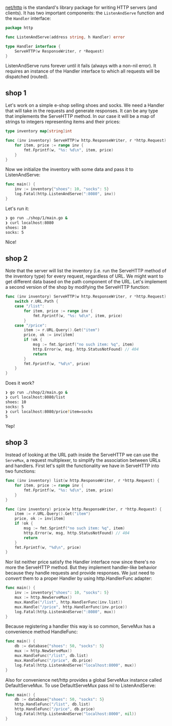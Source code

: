 [net/http](https://pkg.go.dev/net/http) is the standard's library package for writing HTTP servers (and clients). It has two important components: the  `ListenAndServe` function and the `Handler` interface:

```go
package http

func ListenAndServe(address string, h Handler) error

type Handler interface {
	ServeHTTP(w ResponseWriter, r *Request)
}
```

ListenAndServe runs forever until it fails (always with a non-nil error). It requires an instance of the Handler interface to which all requests will be dispatched (routed).

## shop 1

Let's work on a simple e-shop selling shoes and socks. We need a Handler that will take in the requests and generate responses. It can be any type that implements the ServeHTTP method. In our case it will be a map of strings to integers representing items and their prices:

```go
type inventory map[string]int

func (inv inventory) ServeHTTP(w http.ResponseWriter, r *http.Request) {
	for item, price := range inv {
		fmt.Fprintf(w, "%s: %d\n", item, price)
	}
}
```

Now we initialize the inventory with some data and pass it to ListenAndServe:

```go
func main() {
	inv := inventory{"shoes": 10, "socks": 5}
	log.Fatal(http.ListenAndServe(":8080", inv))
}
```

Let's run it:

```sh
❯ go run ./shop/1/main.go &
❯ curl localhost:8080
shoes: 10
socks: 5
```

Nice!

## shop 2

Note that the server will list the inventory (i.e. run the ServeHTTP method of the inventory type) for every request, regardless of URL. We might want to get different data based on the path component of the URL. Let's implement a second version of the shop by modifying the ServeHTTP function:

```go
func (inv inventory) ServeHTTP(w http.ResponseWriter, r *http.Request) {
	switch r.URL.Path {
	case "/list":
		for item, price := range inv {
			fmt.Fprintf(w, "%s: %d\n", item, price)
		}
	case "/price":
		item := r.URL.Query().Get("item")
		price, ok := inv[item]
		if !ok {
			msg := fmt.Sprintf("no such item: %q", item)
			http.Error(w, msg, http.StatusNotFound) // 404
			return
		}
		fmt.Fprintf(w, "%d\n", price)
	}
}
```

Does it work?

```sh
❯ go run ./shop/2/main.go &
❯ curl localhost:8080/list
shoes: 10
socks: 5
❯ curl localhost:8080/price?item=socks
5
```

Yep!

## shop 3

Instead of looking at the URL path inside the ServeHTTP we can use the `ServeMux`, a request multiplexer, to simplify the association between URLs and handlers. First let's split the functionality we have in ServeHTTP into two functions:

```go
func (inv inventory) list(w http.ResponseWriter, r *http.Request) {
	for item, price := range inv {
		fmt.Fprintf(w, "%s: %d\n", item, price)
	}
}

func (inv inventory) price(w http.ResponseWriter, r *http.Request) {
	item := r.URL.Query().Get("item")
	price, ok := inv[item]
	if !ok {
		msg := fmt.Sprintf("no such item: %q", item)
		http.Error(w, msg, http.StatusNotFound) // 404
		return
	}
	fmt.Fprintf(w, "%d\n", price)
}
```

Nor list neither price satisfy the Handler interface now since there's no more the ServeHTTP method. But they implement handler-like behavior because they handle requests and provide responses. We just need to *convert* them to a proper Handler by using http.HandlerFunc adapter:

```go
func main() {
	inv := inventory{"shoes": 10, "socks": 5}
	mux := http.NewServeMux()
	mux.Handle("/list", http.HandlerFunc(inv.list))
	mux.Handle("/price", http.HandlerFunc(inv.price))
	log.Fatal(http.ListenAndServe(":8080", mux))
}
```

Because registering a handler this way is so common, ServeMux has a convenience method HandleFunc:

```go
func main() {
	db := database{"shoes": 50, "socks": 5}
	mux := http.NewServeMux()
	mux.HandleFunc("/list", db.list)
	mux.HandleFunc("/price", db.price)
	log.Fatal(http.ListenAndServe("localhost:8000", mux))
}
```

Also for convenience net/http provides a global ServeMux instance called DefaultServeMux. To use DefaultServeMux pass nil to ListenAndServe:

```go
func main() {
	db := database{"shoes": 50, "socks": 5}
	http.HandleFunc("/list", db.list)
	http.HandleFunc("/price", db.price)
	log.Fatal(http.ListenAndServe("localhost:8000", nil))
}
```
